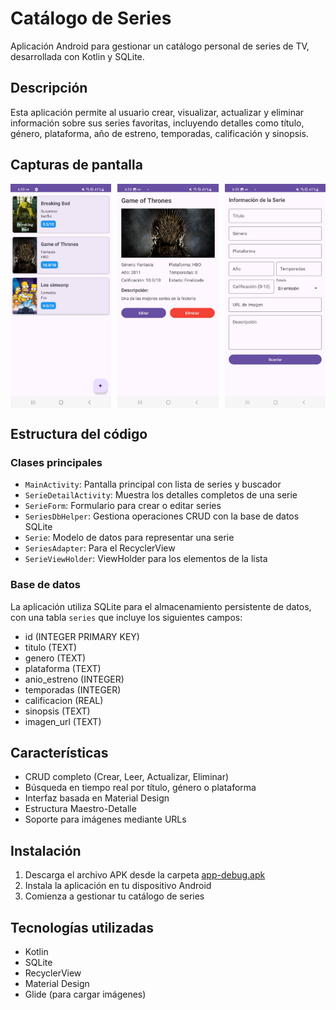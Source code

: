 # Catálogo de Series

Aplicación Android para gestionar un catálogo personal de series de TV, desarrollada con Kotlin y SQLite.

## Descripción

Esta aplicación permite al usuario crear, visualizar, actualizar y eliminar información sobre sus series favoritas, incluyendo detalles como título, género, plataforma, año de estreno, temporadas, calificación y sinopsis.

## Capturas de pantalla

<div style="display: flex; justify-content: space-between;">
  <img src="screenshots/main_screen.jpg" width="32%" alt="Lista de Series"/>
  <img src="screenshots/detail_view.jpg" width="32%" alt="Detalle de Serie"/>
  <img src="screenshots/form_view.jpg" width="32%" alt="Formulario"/>
</div>

## Estructura del código

### Clases principales
- `MainActivity`: Pantalla principal con lista de series y buscador
- `SerieDetailActivity`: Muestra los detalles completos de una serie
- `SerieForm`: Formulario para crear o editar series
- `SeriesDbHelper`: Gestiona operaciones CRUD con la base de datos SQLite
- `Serie`: Modelo de datos para representar una serie
- `SeriesAdapter`: Para el RecyclerView
- `SerieViewHolder`: ViewHolder para los elementos de la lista

### Base de datos
La aplicación utiliza SQLite para el almacenamiento persistente de datos, con una tabla `series` que incluye los siguientes campos:
- id (INTEGER PRIMARY KEY)
- titulo (TEXT)
- genero (TEXT)
- plataforma (TEXT)
- anio_estreno (INTEGER)
- temporadas (INTEGER)
- calificacion (REAL)
- sinopsis (TEXT)
- imagen_url (TEXT)

## Características
- CRUD completo (Crear, Leer, Actualizar, Eliminar)
- Búsqueda en tiempo real por título, género o plataforma
- Interfaz basada en Material Design
- Estructura Maestro-Detalle
- Soporte para imágenes mediante URLs

## Instalación
1. Descarga el archivo APK desde la carpeta [app-debug.apk](app-debug.apk)
2. Instala la aplicación en tu dispositivo Android
3. Comienza a gestionar tu catálogo de series

## Tecnologías utilizadas
- Kotlin
- SQLite
- RecyclerView
- Material Design
- Glide (para cargar imágenes)
